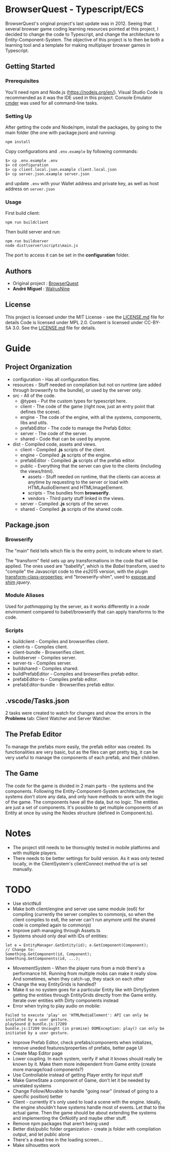 # BrowserQuest - Typescript/ECS

BrowserQuest's original project's last update was in 2012. Seeing that several browser game coding learning resources pointed at this project, I decided to change the code to Typescript, and change the architecture to Entity-Component-System. The objective of this project is to then be both a learning tool and a template for making multiplayer browser games in Typescript.

## Getting Started

### Prerequisites

You'll need npm and Node.js (https://nodejs.org/en/). Visual Studio Code is recommended as it was the IDE used in this project. Console Emulator [cmder](http://cmder.net/) was used for all command-line tasks.

### Setting Up

After getting the code and Node/npm, install the packages, by going to the main folder (the one with package.json) and running:

```
npm install
```

Copy configurations and `.env.example` by following commands:

```
$> cp .env.example .env
$> cd configuration
$> cp client.local.json.example client.local.json
$> cp server.json.example server.json
```

and update `.env` with your Wallet address and private key, as well as host address on `server.json`


### Usage

First build client:
```
npm run buildclient
```

Then build server and run:
```
npm run buildserver
node dist\server\scripts\main.js
```

The port to access it can be set in the **configuration** folder.

## Authors

* Original project : [BrowserQuest](https://github.com/mozilla/BrowserQuest)
* **André Miguel** : [WalrusNine](https://github.com/WalrusNine)

## License

This project is licensed under the MIT License - see the [LICENSE.md](LICENSE.md) file for details
Code is licensed under MPL 2.0. Content is licensed under CC-BY-SA 3.0. See the [LICENSE.md](LICENSE.md) file for details.

# Guide

## Project Organization

* configuration - Has all configuration files.
* resources - Stuff needed on compilation but not on runtime (are added through browserify to the bundle), or used by the server only.
* src - All of the code.
    * @types - Put the custom types for typescript here.
    * client - The code of the game (right now, just an entry point that defines the scene).
    * engine - The code of the engine, with all the systems, components, libs and utils.
    * prefabEditor - The code to manage the Prefab Editor.
    * server - The code of the server.
    * shared - Code that can be used by anyone.
* dist - Compiled code, assets and views.
    * client - Compiled **.js** scripts of the client.
    * engine - Compiled **.js** scripts of the engine.
    * prefabEditor - Compiled **.js** scripts of the prefab editor.
    * public - Everything that the server can give to the clients (including the views/html).
        * assets - Stuff needed on runtime, that the clients can access at anytime by requesting to the server or load with HTMLAudioElement and HTMLImageElement.
        * scripts - The bundles from **browserify**.
        * vendors - Third party stuff linked in the views.
    * server - Compiled **.js** scripts of the server.
    * shared - Compiled **.js** scripts of the shared code.

## Package.json

### Browserify

The "main" field tells which file is the entry point, to indicate where to start.

The "transform" field sets up any transformations in the code that will be applied. The ones used are "babelify", which is the *Babel* transform, used to "compile" the Javascript code to the *es2015* version, with the plugin [transform-class-properties](https://babeljs.io/docs/plugins/transform-class-properties/); and "browserify-shim", used to [expose and shim](https://stackoverflow.com/a/25585778) *jquery*.

### Module Aliases

Used for *pathmapping* by the server, as it works differently in a *node* environment compared to babel/browserify that can apply transforms to the code.

### Scripts

* buildclient - Compiles and browserifies client.
* client-ts - Compiles client.
* client-bundle - Browserifies client.
* buildserver - Compiles server.
* server-ts - Compiles server.
* buildshared - Compiles shared.
* buildPrefabEditor - Compiles and browserifies prefab editor.
* prefabEditor-ts - Compiles prefab editor.
* prefabEditor-bundle - Browserifies prefab editor.

## .vscode/Tasks.json

2 tasks were created to watch for changes and show the errors in the **Problems** tab: Client Watcher and Server Watcher.

## The Prefab Editor

To manage the prefabs more easily, the prefab editor was created. Its functionalities are very basic, but as the files can get pretty big, it can be very useful to manage the components of each prefab, and their children.

## The Game

The code for the game is divided in 2 main parts - the systems and the components. Following the Entity-Component-System architecture, the systems don't store any data, and only have methods to work with the logic of the game. The components have all the data, but no logic. The entities are just a set of components. It's possible to get multiple components of an Entity at once by using the Nodes structure (defined in Component.ts).

# Notes

* The project still needs to be thoroughly tested in mobile platforms and with multiple players.
* There needs to be better settings for build version. As it was only tested locally, in the ClientSystem's clientConnect method the url is set manually.

# TODO

* Use strictNull
* Make both client/engine and server use same module (es6) for compiling (currently the server compiles to commonjs, so when the client compiles to es6, the server can't run anymore until the shared code is compiled again to commonjs)
* Improve path managing through Assets.ts
* Systems should only deal with IDs of entities:
```
let e = EntityManager.GetEntity(id); e.GetComponent(Component);
// Change to:
Something.GetComponent(id, Component);
Something.GetComponents(id, ...);
```
* MovementSystem - When the player runs from a mob there's a performance hit. Running from multiple mobs can make it really slow. And sometimes, when they catch-up, they stack on each other
* Change the way EntityGrids is handled?
* Make it so no system goes for a particular Entity like with DirtySystem getting the entities through EntityGrids directly from the Game entity. Iterate over entities with Dirty components instead
* Error when trying to play audio on mobile:
```
Failed to execute 'play' on 'HTMLMediaElement': API can only be initiated by a user gesture.
playSound @ bundle.js:17209
bundle.js:17209 Uncaught (in promise) DOMException: play() can only be initiated by a user gesture.
```
* Improve Prefab Editor, check prefabs/components when initializes, remove uneded features/properties of prefabs, better page UI
* Create Map Editor page
* Lower coupling. In each system, verify if what it knows should really be known by it. Make them more independent from Game entity (create more manage/load components?)
* Use Controllable instead of getting Player entity for input stuff
* Make GameState a component of Game, don't let it be needed by unrelated systems
* Change Follow/Movable to handle "going near" (instead of going to a specific position) better
* Client - currently it's only used to load a scene with the engine. Ideally, the engine shouldn't have systems handle most of events. Let that to the actual game. Then the game should be about extending the systems and implementing the OnNotify and maybe other stuff.
* Remove npm packages that aren't being used
* Better dist/public folder organization - create js folder with compilation output, and let public alone
* There's a dead tree in the loading screen...
* Make silhouettes work
